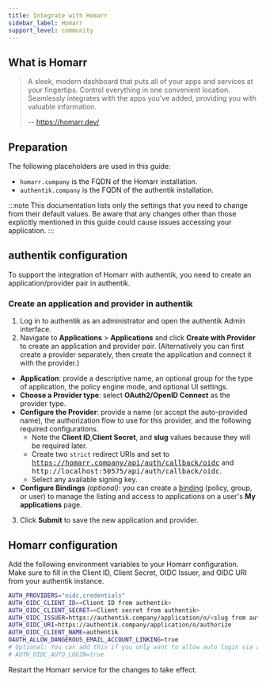 ```yaml
---
title: Integrate with Homarr
sidebar_label: Homarr
support_level: community
---
```


## What is Homarr

> A sleek, modern dashboard that puts all of your apps and services at your fingertips. Control everything in one convenient location. Seamlessly integrates with the apps you've added, providing you with valuable information.
>
> -- https://homarr.dev/

## Preparation

The following placeholders are used in this guide:

- `homarr.company` is the FQDN of the Homarr installation.
- `authentik.company` is the FQDN of the authentik installation.

:::note
This documentation lists only the settings that you need to change from their default values. Be aware that any changes other than those explicitly mentioned in this guide could cause issues accessing your application.
:::

## authentik configuration

To support the integration of Homarr with authentik, you need to create an application/provider pair in authentik.

### Create an application and provider in authentik

1. Log in to authentik as an administrator and open the authentik Admin interface.
2. Navigate to **Applications** > **Applications** and click **Create with Provider** to create an application and provider pair. (Alternatively you can first create a provider separately, then create the application and connect it with the provider.)

- **Application**: provide a descriptive name, an optional group for the type of application, the policy engine mode, and optional UI settings.
- **Choose a Provider type**: select **OAuth2/OpenID Connect** as the provider type.
- **Configure the Provider**: provide a name (or accept the auto-provided name), the authorization flow to use for this provider, and the following required configurations.
    - Note the **Client ID**,**Client Secret**, and **slug** values because they will be required later.
    - Create two `strict` redirect URIs and set to <kbd>https://homarr.company/api/auth/callback/oidc</kbd> and <kbd> http://localhost:50575/api/auth/callback/oidc</kbd>.
    - Select any available signing key.
- **Configure Bindings** _(optional)_: you can create a [binding](/docs/add-secure-apps/flows-stages/bindings/) (policy, group, or user) to manage the listing and access to applications on a user's **My applications** page.

3. Click **Submit** to save the new application and provider.

## Homarr configuration

Add the following environment variables to your Homarr configuration. Make sure to fill in the Client ID, Client Secret, OIDC Issuer, and OIDC URI from your authentik instance.

```sh
AUTH_PROVIDERS="oidc,credentials"
AUTH_OIDC_CLIENT_ID=<Client ID from authentik>
AUTH_OIDC_CLIENT_SECRET=<Client secret from authentik>
AUTH_OIDC_ISSUER=https://authentik.company/application/o/<slug from authentik>/
AUTH_OIDC_URI=https://authentik.company/application/o/authorize
AUTH_OIDC_CLIENT_NAME=authentik
OAUTH_ALLOW_DANGEROUS_EMAIL_ACCOUNT_LINKING=true
# Optional: You can add this if you only want to allow auto login via authentik
# AUTH_OIDC_AUTO_LOGIN=true
```

Restart the Homarr service for the changes to take effect.
